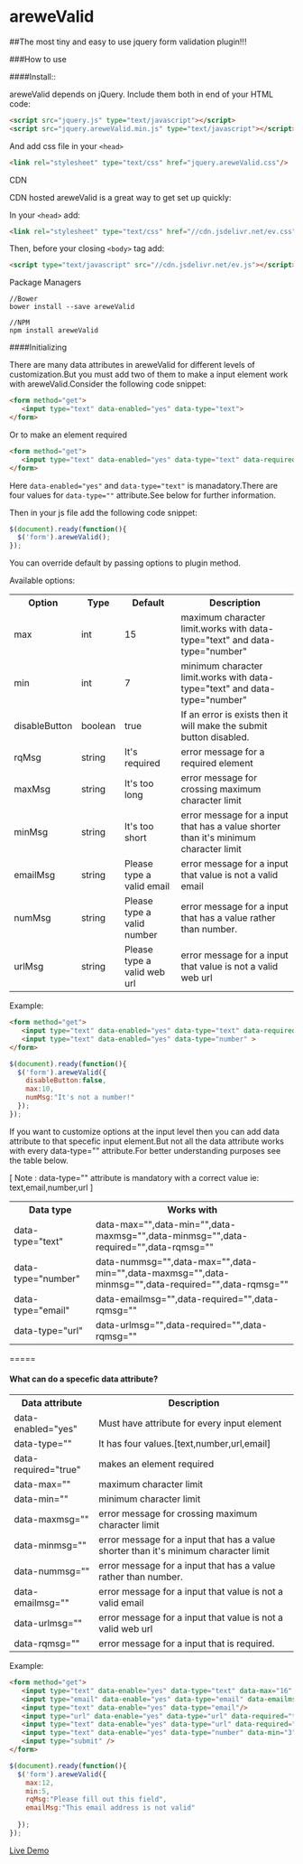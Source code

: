 # areweValid

##The most tiny and easy to use jquery form validation plugin!!!

###How to use

####Install::

areweValid depends on jQuery. Include them both in end of your HTML code:
```html
<script src="jquery.js" type="text/javascript"></script>
<script src="jquery.areweValid.min.js" type="text/javascript"></script>
```
And add css file in your `<head>`

```html
<link rel="stylesheet" type="text/css" href="jquery.areweValid.css"/>
```

CDN

CDN hosted areweValid is a great way to get set up quickly:

In your `<head>` add:
```html
<link rel="stylesheet" type="text/css" href="//cdn.jsdelivr.net/ev.css"/>
```
Then, before your closing `<body>` tag add:
```html
<script type="text/javascript" src="//cdn.jsdelivr.net/ev.js"></script>
```

Package Managers
```
//Bower
bower install --save areweValid

//NPM
npm install areweValid
```

####Initializing

There are many data attributes in areweValid for different levels of customization.But you must add two of them to make a input element work with areweValid.Consider the following code snippet:

```html
<form method="get">
   <input type="text" data-enabled="yes" data-type="text">
</form>
```
Or to make an element required

```html
<form method="get">
   <input type="text" data-enabled="yes" data-type="text" data-required="true">
</form>
```

Here `data-enabled="yes"` and `data-type="text"` is manadatory.There are four values for `data-type=""` attribute.See below for further information.

Then in your js file add the following code snippet:

```js
$(document).ready(function(){
  $('form').areweValid();
});
```

You can override default by passing options to plugin method.

Available options:

<table>
	<tr>
		<th>Option</th>
		<th>Type</th>
		<th>Default</th>
		<th>Description</th>
	</tr>
	<tr>
		<td>max</td>
		<td>int</td>
		<td>15</td>
		<td>maximum character limit.works with data-type="text" and data-type="number"</td>
	</tr>
	<tr>
		<td>min</td>
		<td>int</td>
		<td>7</td>
		<td>minimum character limit.works with data-type="text" and data-type="number"</td>
	</tr>
	<tr>
		<td>disableButton</td>
		<td>boolean</td>
		<td>true</td>
		<td>If an error is exists then it will make the submit button disabled.</td>
	</tr>
	<tr>
		<td>rqMsg</td>
		<td>string</td>
		<td>It's required</td>
		<td>error message for a required element</td>
	</tr>
	<tr>
		<td>maxMsg</td>
		<td>string</td>
		<td>It's too long</td>
		<td>error message for crossing maximum character limit </td>
	</tr>
	<tr>
		<td>minMsg</td>
		<td>string</td>
		<td>It's too short</td>
		<td>error message for a input that has a value shorter than it's minimum character limit </td>
	</tr>
	<tr>
		<td>emailMsg</td>
		<td>string</td>
		<td>Please type a valid email</td>
		<td>error message for a input that value is not a valid email</td>
	</tr>
	<tr>
		<td>numMsg</td>
		<td>string</td>
		<td>Please type a valid number</td>
		<td>error message for a input that has a value rather than number.</td>
	</tr>
	<tr>
		<td>urlMsg</td>
		<td>string</td>
		<td>Please type a valid web url</td>
		<td>error message for a input that value is not a valid web url</td>
	</tr>
</table>

Example:
```html
<form method="get">
   <input type="text" data-enabled="yes" data-type="text" data-required="true">
   <input type="text" data-enabled="yes" data-type="number" >
</form>
```
```js
$(document).ready(function(){
  $('form').areweValid({
  	disableButton:false,
  	max:10,
  	numMsg:"It's not a number!"
  });
});
```


If you want to customize options at the input level then you can add data attribute to that specefic input element.But not all the data attribute works with every data-type="" attribute.For better understanding purposes see the table below.

[ Note : data-type=""  attribute is mandatory with a correct value ie: text,email,number,url ]

<table>
	<tr>
		<th>Data type </th>
		<th>Works with</th>
	</tr>
	<tr>
		<td>data-type="text"</td>
		<td>
			data-max="",data-min="",data-maxmsg="",data-minmsg="",data-required="",data-rqmsg=""
		</td>
	</tr>
	<tr>
		<td>data-type="number"</td>
		<td>
			data-nummsg="",data-max="",data-min="",data-maxmsg="",data-minmsg="",data-required="",data-rqmsg=""
		</td>
	</tr>
	<tr>
		<td>data-type="email"</td>
		<td>
			data-emailmsg="",data-required="",data-rqmsg=""
		</td>
	</tr>
	<tr>
		<td>data-type="url"</td>
		<td>
			data-urlmsg="",data-required="",data-rqmsg=""
		</td>
	</tr>
</table>

=====

#### What can do a specefic data attribute?

<table>
	<tr>
		<th>Data attribute </th>
		<th>Description</th>
	</tr>
	<tr>
		<td>data-enabled="yes"</td>
		<td>
			Must have attribute for every input element
		</td>
	</tr>
	<tr>
		<td>data-type=""</td>
		<td>
			It has four values.[text,number,url,email]
		</td>
	</tr>
	<tr>
		<td>data-required="true"</td>
		<td>
			makes an element required 
		</td>
	</tr>
	<tr>
		<td>data-max=""</td>
		<td>
			maximum character limit
		</td>
	</tr>
	<tr>
		<td>data-min=""</td>
		<td>
			minimum character limit
		</td>
	</tr>
	<tr>
		<td>data-maxmsg=""</td>
		<td>
			error message for crossing maximum character limit
		</td>
	</tr>
	<tr>
		<td>data-minmsg=""</td>
		<td>
			error message for a input that has a value shorter than it's minimum character limit
		</td>
	</tr>
	<tr>
		<td>data-nummsg=""</td>
		<td>
			error message for a input that has a value rather than number.
		</td>
	</tr>
	<tr>
		<td>data-emailmsg=""</td>
		<td>
			error message for a input that value is not a valid email
		</td>
	</tr>
	<tr>
		<td>data-urlmsg=""</td>
		<td>
			error message for a input that value is not a valid web url
		</td>
	</tr>
	<tr>
		<td>data-rqmsg=""</td>
		<td>
			error message for a input that is required.
		</td>
	</tr>

</table>

Example:
```html
<form method="get">
   <input type="text" data-enable="yes" data-type="text" data-max="16" data-required="true">
   <input type="email" data-enable="yes" data-type="email" data-emailmsg="Invalid email address"/>
   <input type="text" data-enable="yes" data-type="email"/>
   <input type="url" data-enable="yes" data-type="url" data-required="true"/>
   <input type="text" data-enable="yes" data-type="url" data-required="true"/>
   <input type="text" data-enable="yes" data-type="number" data-min="3" data-minmsg="Please enter at least 3 characters"/>
   <input type="submit" />
</form>
```
```js
$(document).ready(function(){
  $('form').areweValid({
  	max:12,
  	min:5,
  	rqMsg:"Please fill out this field",
  	emailMsg:"This email address is not valid"
  	
  });
});
```
[Live Demo](http://codepen.io/sakib11/pen/yYGpYJ)

